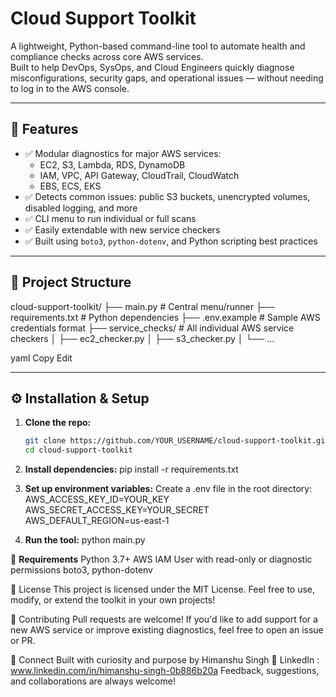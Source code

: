 # Cloud Support Toolkit

A lightweight, Python-based command-line tool to automate health and compliance checks across core AWS services.  
Built to help DevOps, SysOps, and Cloud Engineers quickly diagnose misconfigurations, security gaps, and operational issues — without needing to log in to the AWS console.

---

## 🚀 Features

- ✅ Modular diagnostics for major AWS services:
  - EC2, S3, Lambda, RDS, DynamoDB  
  - IAM, VPC, API Gateway, CloudTrail, CloudWatch  
  - EBS, ECS, EKS
- ✅ Detects common issues: public S3 buckets, unencrypted volumes, disabled logging, and more
- ✅ CLI menu to run individual or full scans
- ✅ Easily extendable with new service checkers
- ✅ Built using `boto3`, `python-dotenv`, and Python scripting best practices

---

## 📂 Project Structure

cloud-support-toolkit/
├── main.py # Central menu/runner
├── requirements.txt # Python dependencies
├── .env.example # Sample AWS credentials format
├── service_checks/ # All individual AWS service checkers
│ ├── ec2_checker.py
│ ├── s3_checker.py
│ └── ...

yaml
Copy
Edit

---

## ⚙️ Installation & Setup

1. **Clone the repo:**
   ```bash
   git clone https://github.com/YOUR_USERNAME/cloud-support-toolkit.git
   cd cloud-support-toolkit
2. **Install dependencies:**
pip install -r requirements.txt

3. **Set up environment variables:**
Create a .env file in the root directory:
AWS_ACCESS_KEY_ID=YOUR_KEY
AWS_SECRET_ACCESS_KEY=YOUR_SECRET
AWS_DEFAULT_REGION=us-east-1

4. **Run the tool:**
python main.py

📌 **Requirements**
Python 3.7+
AWS IAM User with read-only or diagnostic permissions
boto3, python-dotenv

📖 License
This project is licensed under the MIT License.
Feel free to use, modify, or extend the toolkit in your own projects!

🙌 Contributing
Pull requests are welcome!
If you'd like to add support for a new AWS service or improve existing diagnostics, feel free to open an issue or PR.

🤝 Connect
Built with curiosity and purpose by Himanshu Singh
🔗 LinkedIn : www.linkedin.com/in/himanshu-singh-0b886b20a
Feedback, suggestions, and collaborations are always welcome!
